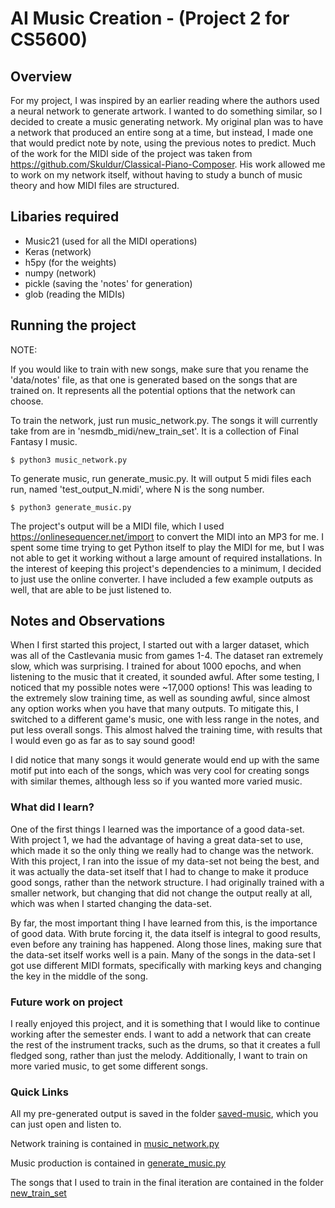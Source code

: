 # AI Music Creation - (Project 2 for CS5600)

## Overview

For my project, I was inspired by an earlier reading where the authors used a neural network to generate
artwork. I wanted to do something similar, so I decided to create a music generating network.
My original plan was to have a network that produced an entire song at a time, but instead, I made
one that would predict note by note, using the previous notes to predict. Much of the work for the MIDI
side of the project was taken from https://github.com/Skuldur/Classical-Piano-Composer. His work allowed me to
work on my network itself, without having to study a bunch of music theory and how MIDI files are structured.

## Libaries required

* Music21 (used for all the MIDI operations)
* Keras (network)
* h5py (for the weights)
* numpy (network)
* pickle (saving the 'notes' for generation)
* glob (reading the MIDIs)


## Running the project

NOTE:

If you would like to train with new songs, make sure that you rename the 'data/notes' file, as that one is generated based on the
songs that are trained on. It represents all the potential options that the network can choose.

To train the network, just run music_network.py. The songs it will currently take from are in 'nesmdb_midi/new_train_set'.
It is a collection of Final Fantasy I music.

```shell script
$ python3 music_network.py
```

To generate music, run generate_music.py. It will output 5 midi files each run, named 'test_output_N.midi', where N is the song
number.

```shell script
$ python3 generate_music.py
```

The project's output will be a MIDI file, which I used https://onlinesequencer.net/import to convert the MIDI into an MP3
for me. I spent some time trying to get Python itself to play the MIDI for me, but I was not able to get it working without
a large amount of required installations. In the interest of keeping this project's dependencies to a minimum,
I decided to just use the online converter. I have included a few example outputs as well, that are able to be just listened to. 

## Notes and Observations

When I first started this project, I started out with a larger dataset, which was all of the Castlevania music from games 1-4.
The dataset ran extremely slow, which was surprising. I trained for about 1000 epochs, and when listening to the music that it created,
it sounded awful. After some testing, I noticed that my possible notes were ~17,000 options! This was leading
to the extremely slow training time, as well as sounding awful, since almost any option works when you have that many outputs.
To mitigate this, I switched to a different game's music, one with less range in the notes,
and put less overall songs. This almost halved the training time, with results that I would even go as far as to say sound good!

I did notice that many songs it would generate would end up with the same motif put into each of the songs, which was 
very cool for creating songs with similar themes, although less so if you wanted more varied music.

### What did I learn?

One of the first things I learned was the importance of a good data-set. With project 1, we had the advantage
of having a great data-set to use, which made it so the only thing we really had to change was the network.
With this project, I ran into the issue of my data-set not being the best, and it was actually the data-set itself
that I had to change to make it produce good songs, rather than the network structure. I had originally trained with a smaller
network, but changing that did not change the output really at all, which was when I started changing the data-set.

By far, the most important thing I have learned from this, is the importance of good data. With brute forcing it,
the data itself is integral to good results, even before any training has happened. Along those lines, making sure that the
data-set itself works well is a pain. Many of the songs in the data-set I got use different MIDI formats, specifically with marking
keys and changing the key in the middle of the song.

### Future work on project

I really enjoyed this project, and it is something that I would like to continue working after the semester ends. I want to add a network that can create the rest of the instrument tracks, such as the drums, so that it creates
a full fledged song, rather than just the melody. Additionally, I want to train on more varied music, to get some
 different songs.

### Quick Links

All my pre-generated output is saved in the folder [saved-music](./saved-music), which you can just open and listen to.

Network training is contained in [music_network.py](./music_network.py)

Music production is contained in [generate_music.py](./generate_music.py)

The songs that I used to train in the final iteration are contained in the folder [new_train_set](./nesmdb_midi/nesmdb_midi/new_train_set)


